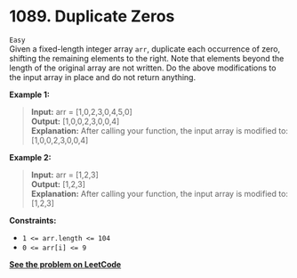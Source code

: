 # 1089. Duplicate Zeros

`Easy` <br />
Given a fixed-length integer array `arr`, duplicate each occurrence of zero, shifting the remaining elements to the right.
Note that elements beyond the length of the original array are not written. Do the above modifications to the input array in place and do not return anything.

**Example 1:**

> **Input:** arr = [1,0,2,3,0,4,5,0] <br />
> **Output:** [1,0,0,2,3,0,0,4] <br />
> **Explanation:** After calling your function, the input array is modified to: [1,0,0,2,3,0,0,4]

**Example 2:**

> **Input:** arr = [1,2,3] <br />
> **Output:** [1,2,3] <br />
> **Explanation:** After calling your function, the input array is modified to: [1,2,3]

**Constraints:**

- `1 <= arr.length <= 104`
- `0 <= arr[i] <= 9`

[**See the problem on LeetCode**](https://leetcode.com/problems/duplicate-zeros/)